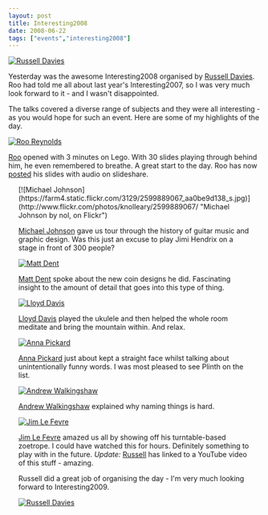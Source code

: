 ```yaml
---
layout: post
title: Interesting2008
date: 2008-06-22
tags: ["events","interesting2008"]
---
```


[![Russell Davies](https://farm4.static.flickr.com/3150/2599882643_28df81799f.jpg)](http://www.flickr.com/photos/knolleary/2599882643/ "Russell Davies by nol, on Flickr")

Yesterday was the awesome Interesting2008 organised by [Russell Davies](http://russelldavies.typepad.com/). Roo had told me all about last year's Interesting2007, so I was very much look forward to it - and I wasn't disappointed.

The talks covered a diverse range of subjects and they were all interesting - as you would hope for such an event. Here are some of my highlights of the day.

[![Roo Reynolds](https://farm4.static.flickr.com/3257/2600713812_31b6013218_s.jpg)](http://www.flickr.com/photos/knolleary/2600713812/ "Roo Reynolds by nol, on Flickr")

[Roo](http://rooreynolds.com) opened with 3 minutes on Lego. With 30 slides playing through behind him, he even remembered to breathe. A great start to the day. Roo has now [posted](http://www.slideshare.net/rooreynolds/lego-is-full-of-win) his slides with audio on slideshare.

<div style="float: right; margin: 0px 20px;">[![Michael Johnson](https://farm4.static.flickr.com/3129/2599889067_aa0be9d138_s.jpg)](http://www.flickr.com/photos/knolleary/2599889067/ "Michael Johnson by nol, on Flickr")

[Michael Johnson](http://www.johnsonbanks.co.uk/thoughtfortheweek/index.php?thoughtid=336) gave us tour through the history of guitar music and graphic design. Was this just an excuse to play Jimi Hendrix on a stage in front of 300 people?

[![Matt Dent](https://farm4.static.flickr.com/3179/2600722260_5d6ac67806_s.jpg)](http://www.flickr.com/photos/knolleary/2600722260/ "Matt Dent by nol, on Flickr")

[Matt Dent](http://www.mattdent.com/) spoke about the new coin designs he did. Fascinating insight to the amount of detail that goes into this type of thing.

[![Lloyd Davis](https://farm4.static.flickr.com/3036/2600738854_34a6554e4e_s.jpg)](http://www.flickr.com/photos/knolleary/2600738854/ "Lloyd Davis by nol, on Flickr")

[Lloyd Davis](http://perfectpath.wordpress.com) played the ukulele and then helped the whole room meditate and bring the mountain within. And relax.

[![Anna Pickard](https://farm4.static.flickr.com/3092/2599909929_f1505d9c32_s.jpg)](http://www.flickr.com/photos/knolleary/2599909929/ "Anna Pickard by nol, on Flickr")

[Anna Pickard](http://littleredboat.co.uk/) just about kept a straight face whilst talking about unintentionally funny words. I was most pleased to see Plinth on the list.

[![Andrew Walkingshaw](https://farm4.static.flickr.com/3055/2599894769_b29359881a_s.jpg)](http://www.flickr.com/photos/knolleary/2599894769/ "Andrew Walkingshaw by nol, on Flickr")

[Andrew Walkingshaw](http://wwmm.ch.cam.ac.uk/blogs/walkingshaw/) explained why naming things is hard.

[![Jim Le Fevre](https://farm4.static.flickr.com/3125/2599911605_ddb5f5f055_s.jpg)](http://www.flickr.com/photos/knolleary/2599911605/ "Jim Le Fevre by nol, on Flickr")

[Jim Le Fevre](http://www.bbc.co.uk/dna/filmnetwork/U5241804) amazed us all by showing off his turntable-based zoetrope. I could have watched this for hours. Definitely something to play with in the future. _Update:_ [Russell](http://russelldavies.typepad.com/planning/2008/06/jim-on-youtube.html) has linked to a YouTube video of this stuff - amazing.

Russell did a great job of organising the day - I'm very much looking forward to Interesting2009.

[![Russell Davies](https://farm4.static.flickr.com/3162/2599912947_a3302fdab1.jpg)](http://www.flickr.com/photos/knolleary/2599912947/ "Russell Davies by nol, on Flickr")
